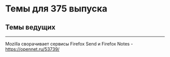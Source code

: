 # Темы для 375 выпуска

## Темы ведущих



---

Mozilla сворачивает сервисы Firefox Send и Firefox Notes - https://opennet.ru/53739/
